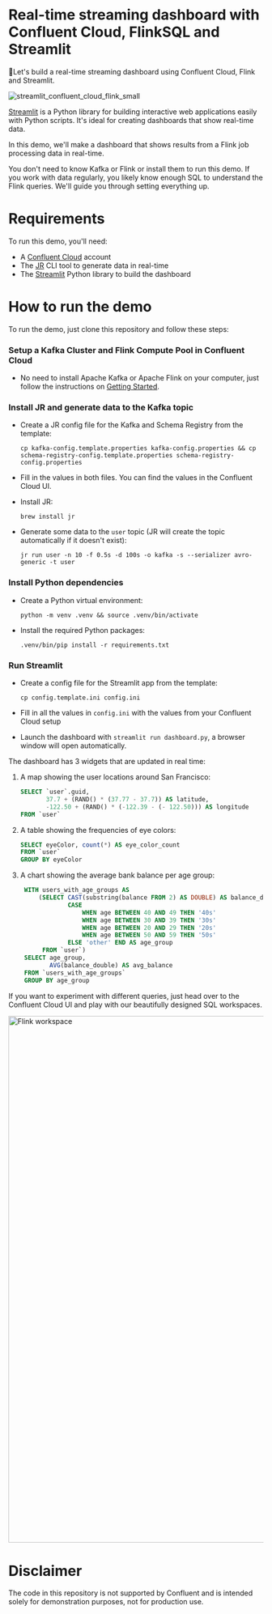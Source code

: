 # Real-time streaming dashboard with Confluent Cloud, FlinkSQL and Streamlit

🚀Let's build a real-time streaming dashboard using Confluent Cloud, Flink and Streamlit.

![streamlit_confluent_cloud_flink_small](https://github.com/confluentinc/streamlit-flink-demo/assets/56603/12c7a18c-02ad-4d1c-9c7e-84fb0b8dc0b5)

[Streamlit](https://streamlit.io) is a Python library for building interactive web applications easily with Python scripts. It's ideal for creating dashboards that show real-time data.

In this demo, we'll make a dashboard that shows results from a Flink job processing data in real-time.

You don't need to know Kafka or Flink or install them to run this demo. If you work with data regularly, you likely know enough SQL to understand the Flink queries. We'll guide you through setting everything up.

# Requirements

To run this demo, you'll need:
- A [Confluent Cloud](https://www.confluent.io) account
- The [JR](https://github.com/ugol/jr) CLI tool to generate data in real-time
- The [Streamlit](https://streamlit.io) Python library to build the dashboard

# How to run the demo

To run the demo, just clone this repository and follow these steps:

### Setup a Kafka Cluster and Flink Compute Pool in Confluent Cloud

- No need to install Apache Kafka or Apache Flink on your computer, just follow the instructions on [Getting Started](https://docs.confluent.io/cloud/current/get-started/index.html).

### Install JR and generate data to the Kafka topic

- Create a JR config file for the Kafka and Schema Registry from the template:
    ```shell
    cp kafka-config.template.properties kafka-config.properties && cp schema-registry-config.template.properties schema-registry-config.properties
    ```

- Fill in the values in both files. You can find the values in the Confluent Cloud UI.

- Install JR:

    ```shell
    brew install jr
    ```

- Generate some data to the `user` topic (JR will create the topic automatically if it doesn't exist):

    ```shell
    jr run user -n 10 -f 0.5s -d 100s -o kafka -s --serializer avro-generic -t user
    ```

### Install Python dependencies

- Create a Python virtual environment:

    ```shell
    python -m venv .venv && source .venv/bin/activate
    ```

- Install the required Python packages:

    ```shell
    .venv/bin/pip install -r requirements.txt
    ```

### Run Streamlit

- Create a config file for the Streamlit app from the template:

    ```shell
    cp config.template.ini config.ini
    ```

- Fill in all the values in `config.ini` with the values from your Confluent Cloud setup

- Launch the dashboard with `streamlit run dashboard.py`, a browser window will open automatically.

The dashboard has 3 widgets that are updated in real time:

1. A map showing the user locations around San Francisco:

    ```sql
    SELECT `user`.guid,
           37.7 + (RAND() * (37.77 - 37.7)) AS latitude,
           -122.50 + (RAND() * (-122.39 - (- 122.50))) AS longitude
    FROM `user`
    ```

2. A table showing the frequencies of eye colors:

   ```sql
   SELECT eyeColor, count(*) AS eye_color_count
   FROM `user`
   GROUP BY eyeColor
   ```

3. A chart showing the average bank balance per age group:

   ```sql
    WITH users_with_age_groups AS
        (SELECT CAST(substring(balance FROM 2) AS DOUBLE) AS balance_double,
                CASE
                    WHEN age BETWEEN 40 AND 49 THEN '40s'
                    WHEN age BETWEEN 30 AND 39 THEN '30s'
                    WHEN age BETWEEN 20 AND 29 THEN '20s'
                    WHEN age BETWEEN 50 AND 59 THEN '50s'
                ELSE 'other' END AS age_group
         FROM `user`)
    SELECT age_group,
           AVG(balance_double) AS avg_balance
    FROM `users_with_age_groups`
    GROUP BY age_group
    ```

If you want to experiment with different queries, just head over to the Confluent Cloud UI and play with our beautifully designed SQL workspaces.

<img width="1041" alt="Flink workspace" src="https://github.com/confluentinc/streamlit-flink-demo/assets/56603/4192c891-0029-4703-9854-dfceb7820ece">

# Disclaimer
The code in this repository is not supported by Confluent and is intended solely for demonstration purposes, not for production use.

